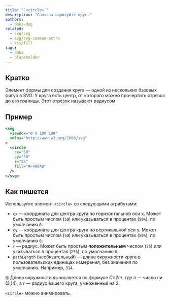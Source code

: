```yaml
---
title: "`<circle>`"
description: "Сначала нарисуйте круг."
authors:
  - doka-dog
related:
  - svg/svg
  - svg/svg-common-attrs
  - css/fill
tags:
  - doka
  - placeholder
---
```


## Кратко

Элемент формы для создания круга — одной из нескольких базовых фигур в SVG. У круга есть центр, от которого можно прочертить отрезок до его границы. Этот отрезок называют радиусом.

## Пример

```svg
<svg
  viewBox="0 0 100 100"
  xmlns="http://www.w3.org/2000/svg"
>
  <circle
    cx="50"
    cy="50"
    r="25"
    fill="#F498AD"
  />
</svg>
```

## Как пишется

Используйте элемент `<circle>` со следующими атрибутами:

- `cx` — координата для центра круга по горизонтальной оси x. Может быть простым числом (`50`) или указываться в процентах (`50%`), по умолчанию `0`.
- `cy` — координата для центра круга по вертикальной оси y. Может быть простым числом (`50`) или указываться в процентах (`50%`), по умолчанию `0`.
- `r` — радиус. Может быть простым **положительным** числом (`25`) или указываться в процентах (`25%`), по умолчанию `0`.
- `pathLength` (необязательный) — длина окружности круга в пользовательских единицах измерения, без значения по умолчанию. Например, `314`.

<aside>

🤓 Длина окружности вычисляется по формуле _C=2πr_, где _π_ — число пи (3,14), а _r_ — радиус вашего круга, умноженный на 2.

</aside>

`<circle>` можно анимировать.
